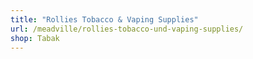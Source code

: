 ```yaml
---
title: "Rollies Tobacco & Vaping Supplies"
url: /meadville/rollies-tobacco-und-vaping-supplies/
shop: Tabak
---
```

